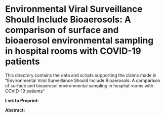 # Environmental Viral Surveillance Should Include Bioaerosols:  A comparison of surface and bioaerosol environmental sampling in hospital rooms with COVID-19 patients

This directory contains the data and scripts supporting the claims made in "Environmental Viral Surveillance Should Include Bioaerosols:  A comparison of surface and bioaerosol environmental sampling in hospital rooms with COVID-19 patients"

**Link to Preprint:** 

**Abstract:** 
